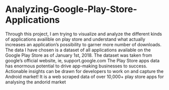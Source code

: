 # Analyzing-Google-Play-Store-Applications
Through this project, I am trying to visualize and analyze the different kinds of applications availible on play store and understand what actually increases an application’s possibility to garner more number of downloads. The data I have chosen is a dataset of all applications available on the Google Play Store as of January 1st, 2018. The dataset was taken from google’s official website, ie, support.google.com The Play Store apps data has enormous potential to drive app-making businesses to success. Actionable insights can be drawn for developers to work on and capture the Android market! It is a web scraped data of over 10,000+ play store apps for analysing the andorid market
